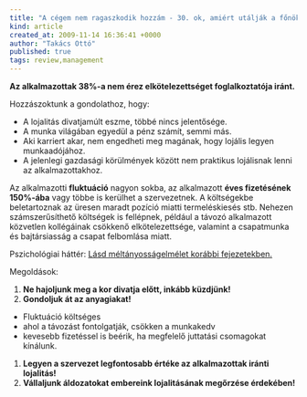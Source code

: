 ```yaml
---
title: "A cégem nem ragaszkodik hozzám - 30. ok, amiért utálják a főnököt"
kind: article
created_at: 2009-11-14 16:36:41 +0000
author: "Takács Ottó"
published: true
tags: review,management
---
```

__Az alkalmazottak 38%-a nem érez elkötelezettséget foglalkoztatója iránt.__


Hozzászoktunk a gondolathoz, hogy:

* A lojalitás divatjamúlt eszme, többé nincs jelentősége.
* A munka világában egyedül a pénz számít, semmi más.
* Aki karriert akar, nem engedheti meg magának, hogy lojális legyen munkaadójához.
* A jelenlegi gazdasági körülmények között nem praktikus lojálisnak lenni az alkalmazottakhoz.


Az alkalmazotti __fluktuáció__ nagyon sokba, az alkalmazott __éves fizetésének 150%-ába__ vagy többe is kerülhet a szervezetnek. A költségekbe beletartoznak az üresen maradt pozíció miatti termeléskiesés stb. Nehezen számszerűsíthető költségek is fellépnek, például a távozó alkalmazott közvetlen kollégáinak csökkenő elkötelezettsége, valamint a csapatmunka és bajtársiasság a csapat felbomlása miatt.


Pszichológiai háttér: [Lásd méltányosságelmélet korábbi fejezetekben.](<%=item_by_id('/tobb-kepzesre-lenne-szuksegunk/').path%>)


Megoldások:

1. __Ne hajoljunk meg a kor divatja előtt, inkább küzdjünk!__
2. __Gondoljuk át az anyagiakat!__
  - Fluktuáció költséges
  - ahol a távozást fontolgatják, csökken a munkakedv
  - kevesebb fizetéssel is beérik, ha megfelelő juttatási csomagokat kínálunk.
1. __Legyen a szervezet legfontosabb értéke az alkalmazottak iránti lojalitás!__
2. __Vállaljunk áldozatokat embereink lojalitásának megőrzése érdekében!__


<div class='old-comments'></div>